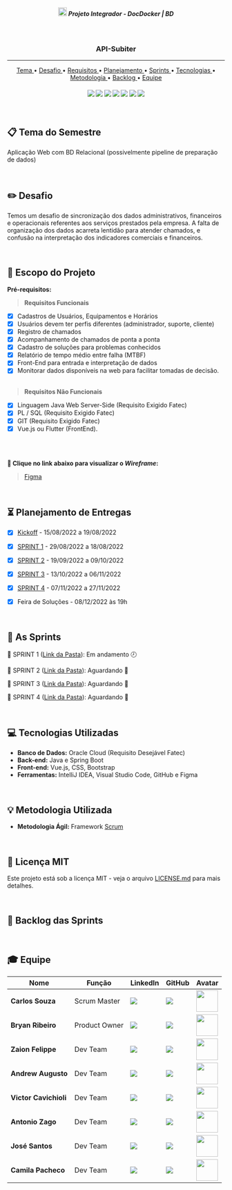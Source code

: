 <h5 align="center"> <img src = "https://github.com/Time-1-ADS/ProjetoGSW/blob/sprints/Imagens%20Geral/Fatec_logo.png" width="20" height="20" /> Projeto Integrador - DocDocker | BD </h5>

<br>

<p align="center">
      <h3 align="center"> API-Subiter </h3>
<p align="center">
<hr>

<p align="center">
  <a href ="#clipboard-tema-do-semestre"> Tema </a>  • 
  <a href ="#pencil2-desafio"> Desafio </a>  • 
  <a href ="#dart-escopo-do-projeto"> Requisitos </a>  •
  <a href ="#hourglass_flowing_sand-planejamento-de-entregas"> Planejamento </a>  • 
  <a href ="#date-as-sprints"> Sprints </a>  • 
  <a href ="#computer-tecnologias-utilizadas"> Tecnologias </a>  • 
  <a href ="#bulb-metodologia-utilizada"> Metodologia </a>  • 
  <a href ="#dart-backlog-das-sprints"> Backlog </a>  •
  <a href ="#mortar_board-equipe"> Equipe </a> 
</p>

<h4 align="center"> 
 <a href="https://developer.mozilla.org/pt-BR/docs/Web/CSS"><img src = "https://camo.githubusercontent.com/e8ba07fa7cc79831afca90c574b74f1eefd0bf76af4e498cb0674330a1634e2a/68747470733a2f2f696d672e736869656c64732e696f2f62616467652f4353532d3233393132303f267374796c653d666f722d7468652d6261646765266c6f676f3d63737333266c6f676f436f6c6f723d7768697465"/></a>
 <a href="https://developer.mozilla.org/pt-BR/docs/Web/Guide/HTML/HTML5"><img src = "https://camo.githubusercontent.com/d63d473e728e20a286d22bb2226a7bf45a2b9ac6c72c59c0e61e9730bfe4168c/68747470733a2f2f696d672e736869656c64732e696f2f62616467652f48544d4c352d4533344632363f7374796c653d666f722d7468652d6261646765266c6f676f3d68746d6c35266c6f676f436f6c6f723d7768697465"/></a>
 <a href="https://www.microsoft.com/en-us/sql-server/sql-server-downloads"><img src = "https://img.shields.io/badge/Microsoft%20SQL%20Sever-CC2927?style=for-the-badge&logo=microsoft%20sql%20server&logoColor=white"/></a>
 <a href="https://developer.mozilla.org/pt-BR/docs/Web/JavaScript"><img src = "https://img.shields.io/badge/java-%23ED8B00.svg?style=for-the-badge&logo=java&logoColor=white"/></a>
 <a href="https://www.jetbrains.com/idea/"><img src =
"https://img.shields.io/badge/IntelliJIDEA-000000.svg?style=for-the-badge&logo=intellij-idea&logoColor=white" /></a>
 <a href="https://getbootstrap.com/"><img src =
"https://camo.githubusercontent.com/b13ed67c809178963ce9d538175b02649800772be1ce0cb02da5879e5614e236/68747470733a2f2f696d672e736869656c64732e696f2f62616467652f426f6f7473747261702d3536334437433f7374796c653d666f722d7468652d6261646765266c6f676f3d626f6f747374726170266c6f676f436f6c6f723d7768697465" /></a>
  <a href="https://angular.io/"><img src =
"https://img.shields.io/badge/angular-%23DD0031.svg?style=for-the-badge&logo=angular&logoColor=white" /></a>
</h4>

<br>

## :clipboard: Tema do Semestre
Aplicação Web com BD Relacional (possivelmente pipeline de preparação de dados)

<br>

## :pencil2: Desafio

Temos um desafio de sincronização dos dados administrativos, financeiros e operacionais
referentes aos serviços prestados pela empresa. A falta de organização dos dados acarreta lentidão
para atender chamados, e confusão na interpretação dos indicadores comerciais e financeiros.

<br>

## :dart:	Escopo do Projeto

**Pré-requisitos:**

 > **Requisitos Funcionais**

 - [x]  Cadastros de Usuários, Equipamentos e Horários
 - [x]  Usuários devem ter perfis diferentes (administrador, suporte, cliente)
 - [x]  Registro de chamados
 - [x]  Acompanhamento de chamados de ponta a ponta
 - [x]  Cadastro de soluções para problemas conhecidos
 - [x]  Relatório de tempo médio entre falha (MTBF)
 - [x]  Front-End para entrada e interpretação de dados
 - [x]  Monitorar dados disponíveis na web para facilitar tomadas de decisão.<br><br>

 > **Requisitos Não Funcionais**

 - [x]  Linguagem Java Web Server-Side (Requisito Exigido Fatec)
 - [x]  PL / SQL (Requisito Exigido Fatec)
 - [x]  GIT (Requisito Exigido Fatec)
 - [x]  Vue.js ou Flutter (FrontEnd).<br><br>

<br>

**:link: Clique no link abaixo para visualizar o *Wireframe*:** 
> [Figma]()

<br>

## :hourglass_flowing_sand: Planejamento de Entregas

- [x] [Kickoff]() - 15/08/2022 a 19/08/2022

- [x] [SPRINT 1]() - 29/08/2022 a 18/08/2022

- [x] [SPRINT 2]() - 19/09/2022 a 09/10/2022

- [x] [SPRINT 3]() - 13/10/2022 a 06/11/2022

- [x] [SPRINT 4]() - 07/11/2022 a 27/11/2022

- [x] Feira de Soluções - 08/12/2022 às 19h

<br>

## :date: As Sprints

🔖 SPRINT 1 ([Link da Pasta]()):  Em andamento 🕗

🔖 SPRINT 2 ([Link da Pasta]()):  Aguardando 🚧

🔖 SPRINT 3 ([Link da Pasta]()):  Aguardando 🚧

🔖 SPRINT 4 ([Link da Pasta]()):  Aguardando 🚧

<br>

## :computer: Tecnologias Utilizadas

* **Banco de Dados:** Oracle Cloud (Requisito Desejável Fatec)
* **Back-end:** Java e Spring Boot
* **Front-end:** Vue.js, CSS, Bootstrap
* **Ferramentas:** IntelliJ IDEA, Visual Studio Code, GitHub e Figma

<br>

## :bulb: Metodologia Utilizada

* **Metodologia Ágil:** Framework [Scrum](https://www.desenvolvimentoagil.com.br/scrum/)

<br>

## :page_facing_up: Licença MIT

Este projeto está sob a licença MIT - veja o arquivo [LICENSE.md](https://github.com/Doc-Docker/APIMidAll/blob/main/LICENSE) para mais detalhes.

<br>

## :dart: Backlog das Sprints


<br>

## :mortar_board: Equipe 

|Nome|Função|LinkedIn|GitHub|Avatar|
| -------- |-------- |-------- |-------- |-------- |
|**Carlos Souza**|Scrum Master|[<img src="https://img.shields.io/badge/linkedin-%230077B5.svg?&style=for-the-badge&logo=linkedin&logoColor=white" />](https://www.linkedin.com/in/carlos-fernando-souza-94aa074b/)|[<img src="https://camo.githubusercontent.com/fbc3df79ffe1a99e482b154b29262ecbb10d6ee4ed22faa82683aa653d72c4e1/68747470733a2f2f696d672e736869656c64732e696f2f62616467652f4769744875622d3130303030303f7374796c653d666f722d7468652d6261646765266c6f676f3d676974687562266c6f676f436f6c6f723d7768697465" />](https://github.com/CarlosSouza87)|<img src = "https://avatars.githubusercontent.com/u/74521818?v=4" height="50"/>|
|**Bryan Ribeiro**|Product Owner|[<img src="https://img.shields.io/badge/linkedin-%230077B5.svg?&style=for-the-badge&logo=linkedin&logoColor=white" />](https://www.linkedin.com/in/bryanrribeiro/)|[<img src="https://camo.githubusercontent.com/fbc3df79ffe1a99e482b154b29262ecbb10d6ee4ed22faa82683aa653d72c4e1/68747470733a2f2f696d672e736869656c64732e696f2f62616467652f4769744875622d3130303030303f7374796c653d666f722d7468652d6261646765266c6f676f3d676974687562266c6f676f436f6c6f723d7768697465" />](https://github.com/BryanRibeiro)|<img src = "https://avatars.githubusercontent.com/u/70216549?v=4" height="50"/>|
|**Zaion Felippe**|Dev Team|[<img src="https://img.shields.io/badge/linkedin-%230077B5.svg?&style=for-the-badge&logo=linkedin&logoColor=white" />](https://www.linkedin.com/in/zaion-gomes-b17657214/)|[<img src="https://camo.githubusercontent.com/fbc3df79ffe1a99e482b154b29262ecbb10d6ee4ed22faa82683aa653d72c4e1/68747470733a2f2f696d672e736869656c64732e696f2f62616467652f4769744875622d3130303030303f7374796c653d666f722d7468652d6261646765266c6f676f3d676974687562266c6f676f436f6c6f723d7768697465" />](https://github.com/ZaionKun)|<img src = "https://avatars.githubusercontent.com/u/81268185?v=4" height="50"/>|
|**Andrew Augusto**|Dev Team|[<img src="https://img.shields.io/badge/linkedin-%230077B5.svg?&style=for-the-badge&logo=linkedin&logoColor=white" />](https://www.linkedin.com/in/andrew-augusto-778585127/)|[<img src="https://camo.githubusercontent.com/fbc3df79ffe1a99e482b154b29262ecbb10d6ee4ed22faa82683aa653d72c4e1/68747470733a2f2f696d672e736869656c64732e696f2f62616467652f4769744875622d3130303030303f7374796c653d666f722d7468652d6261646765266c6f676f3d676974687562266c6f676f436f6c6f723d7768697465" />](https://github.com/AndrewAugusto)|<img src = "https://avatars.githubusercontent.com/u/81338441?v=4" height="50"/>|
|**Victor Cavichioli**|Dev Team|[<img src="https://img.shields.io/badge/linkedin-%230077B5.svg?&style=for-the-badge&logo=linkedin&logoColor=white" />](https://www.linkedin.com/in/victor-araujo-paula-cavichioli-9ab48418b/)|[<img src="https://camo.githubusercontent.com/fbc3df79ffe1a99e482b154b29262ecbb10d6ee4ed22faa82683aa653d72c4e1/68747470733a2f2f696d672e736869656c64732e696f2f62616467652f4769744875622d3130303030303f7374796c653d666f722d7468652d6261646765266c6f676f3d676974687562266c6f676f436f6c6f723d7768697465" />](https://github.com/VictorCavichioli)|<img src = "https://avatars.githubusercontent.com/u/79488234?v=4" height="50"/>|
|**Antonio Zago**|Dev Team|[<img src="https://img.shields.io/badge/linkedin-%230077B5.svg?&style=for-the-badge&logo=linkedin&logoColor=white" />](https://www.linkedin.com/in/antonio-zago-24230b206/)|[<img src="https://camo.githubusercontent.com/fbc3df79ffe1a99e482b154b29262ecbb10d6ee4ed22faa82683aa653d72c4e1/68747470733a2f2f696d672e736869656c64732e696f2f62616467652f4769744875622d3130303030303f7374796c653d666f722d7468652d6261646765266c6f676f3d676974687562266c6f676f436f6c6f723d7768697465" />](https://github.com/Antonio-Zago)|<img src = "https://avatars.githubusercontent.com/u/80283126?v=4" height="50"/>|
|**José Santos**|Dev Team|[<img src="https://img.shields.io/badge/linkedin-%230077B5.svg?&style=for-the-badge&logo=linkedin&logoColor=white" />](https://www.linkedin.com/in/jos%C3%A9-maria-reis-dos-santos/)|[<img src="https://camo.githubusercontent.com/fbc3df79ffe1a99e482b154b29262ecbb10d6ee4ed22faa82683aa653d72c4e1/68747470733a2f2f696d672e736869656c64732e696f2f62616467652f4769744875622d3130303030303f7374796c653d666f722d7468652d6261646765266c6f676f3d676974687562266c6f676f436f6c6f723d7768697465" />](https://github.com/Jose-dos-santos)|<img src = "https://avatars.githubusercontent.com/u/80988756?v=4" height="50"/>|
|**Camila Pacheco**|Dev Team|[<img src="https://img.shields.io/badge/linkedin-%230077B5.svg?&style=for-the-badge&logo=linkedin&logoColor=white" />](https://www.linkedin.com/in/camilaffpacheco/)|[<img src="https://camo.githubusercontent.com/fbc3df79ffe1a99e482b154b29262ecbb10d6ee4ed22faa82683aa653d72c4e1/68747470733a2f2f696d672e736869656c64732e696f2f62616467652f4769744875622d3130303030303f7374796c653d666f722d7468652d6261646765266c6f676f3d676974687562266c6f676f436f6c6f723d7768697465" />](https://github.com/camilaffpacheco)|<img src = "https://avatars.githubusercontent.com/u/64873345?v=4" height="50"/>|

<br>
